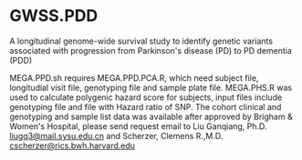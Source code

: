 # GWSS.PDD
A longitudinal genome-wide survival study to identify genetic variants associated with progression from Parkinson's disease (PD) to PD dementia (PDD)

MEGA.PPD.sh requires MEGA.PPD.PCA.R, which need subject file, longitudial visit file, genotyping file and sample plate file.
MEGA.PHS.R was used to calculate polygenic hazard score for subjects, input files include genotyping file and file with Hazard ratio of SNP. 
The cohort clinical and genotyping and sample list data was available after approved by Brigham & Women's Hospital, please send request email to Liu Ganqiang, Ph.D. <liugq3@mail.sysu.edu.cn>  and Scherzer, Clemens R.,M.D. <cscherzer@rics.bwh.harvard.edu>

